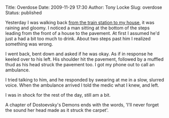 Title: Overdose
Date: 2009-11-29 17:30
Author: Tony Locke
Slug: overdose
Status: published

Yesterday I was walking back [from the train station to my house](http://www.openstreetmap.org/?lat=51.31596&lon=-2.21006&zoom=15&layers=B000FTF), it was raining and gloomy. I noticed a man sitting at the bottom of the steps leading from the front of a house to the pavement. At first I assumed he'd just a had a bit too much to drink. About two steps past him I realized something was wrong.  
  
I went back, bent down and asked if he was okay. As if in response he keeled over to his left. His shoulder hit the pavement, followed by a muffled thud as his head struck the pavement too. I got my phone out to call an ambulance.  
  
I tried talking to him, and he responded by swearing at me in a slow, slurred voice. When the ambulance arrived I told the medic what I knew, and left.  
  
I was in shock for the rest of the day, still am a bit.  
  
A chapter of Dostoevsky's Demons ends with the words, 'I'll never forget the sound her head made as it struck the carpet'.
